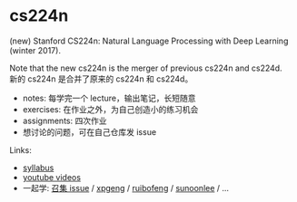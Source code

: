 # cs224n

(new) Stanford CS224n: Natural Language Processing with Deep Learning (winter 2017).  

Note that the new cs224n is the merger of previous cs224n and cs224d.  
新的 cs224n 是合并了原来的 cs224n 和 cs224d。

* notes: 每学完一个 lecture，输出笔记，长短随意
* exercises: 在作业之外，为自己创造小的练习机会
* assignments: 四次作业
* 想讨论的问题，可在自己仓库发 issue

Links:
- [syllabus](http://web.stanford.edu/class/cs224n/syllabus.html)
- [youtube videos](https://www.youtube.com/playlist?list=PL3FW7Lu3i5Jsnh1rnUwq_TcylNr7EkRe6)
- 一起学: [召集 issue](https://github.com/sunoonlee/cs224n/issues/1) / [xpgeng](https://github.com/xpgeng/cs224n/) / [ruibofeng](https://github.com/ruibofeng/cs224n) / [sunoonlee](https://github.com/sunoonlee/cs224n) / ...
